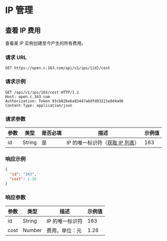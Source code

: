 # IP 管理

## 查看 IP 费用

查看某 IP 实例创建至今产生的所有费用。

### 请求 URL

`GET https://open.c.163.com/api/v1/ips/{id}/cost`

### 请求示例

```http
GET /api/v1/ips/163/cost HTTP/1.1
Host: open.c.163.com
Authorization: Token 93cb02be6a83447a8dfd83221e8d4a96
Content-Type: application/json
```

### 请求参数


| 参数 |  类型  | 是否必填 |                       描述                       | 示例值 |
|------|--------|----------|--------------------------------------------------|--------|
| id   | String | 是       | IP 的唯一标识符（[获取 IP 列表](http://59.111.120.124/?http#8-2-ip)） |    163 |


### 响应示例

```json
{
  "id": "163",
  "cost": 1.26
}
```

### 响应参数

| 参数 |  类型  |       描述      | 示例值 |
|------|--------|-----------------|--------|
| id   | String | IP 的唯一标识符 |    163 |
| cost | Number | 费用，单位：元  |   1.26 |
